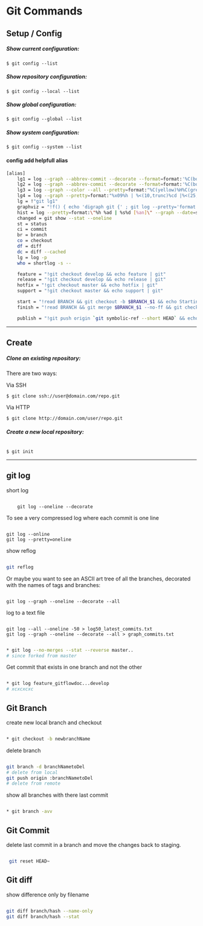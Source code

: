# Git Commands


## Setup / Config

##### Show current configuration:
```
$ git config --list
```
##### Show repository configuration:
```
$ git config --local --list

```

##### Show global configuration:
```
$ git config --global --list

```

##### Show system configuration:
```
$ git config --system --list
```
#### config add helpfull alias
```bash
[alias]
	lg1 = log --graph --abbrev-commit --decorate --format=format:'%C(bold blue)%h%C(reset) - %C(bold green)(%ar)%C(reset) %C(white)%s%C(reset) %C(dim white)- %an%C(reset)%C(bold yellow)%d%C(reset)' --all
	lg2 = log --graph --abbrev-commit --decorate --format=format:'%C(bold blue)%h%C(reset) - %C(bold cyan)%aD%C(reset) %C(bold green)(%ar)%C(reset)%C(bold yellow)%d%C(reset)%n''          %C(white)%s%C(reset) %C(dim white)- %an%C(reset)' --all
	lg3 = log --graph --color --all --pretty=format:"%C(yellow)%H%C(green)%d%C(reset)%n%x20%cd%n%x20%cn%x20(%ce)%n%x20%s%n"
	lg4 = log --graph --pretty=format:"%x09%h | %<(10,trunc)%cd |%<(25,trunc)%d | %s" --date=short
	lg = !"git lg1"
	graphviz = "!f() { echo 'digraph git {' ; git log --pretty='format:  %h -> { %p }' \"$@\" | sed 's/[0-9a-f][0-9a-f]*/\"&\"/g' ; echo '}'; }; f"
	hist = log --pretty=format:\"%h %ad | %s%d [%an]\" --graph --date=short
	changed = git show --stat --oneline
	st = status
    ci = commit
    br = branch
    co = checkout
    df = diff
    dc = diff --cached
    lg = log -p
    who = shortlog -s --

	feature = "!git checkout develop && echo feature | git"
  	release = "!git checkout develop && echo release | git"
  	hotfix = "!git checkout master && echo hotfix | git"
  	support = "!git checkout master && echo support | git"

  	start = "!read BRANCH && git checkout -b $BRANCH_$1 && echo Starting"
  	finish = "!read BRANCH && git merge $BRANCH_$1 --no-ff && git checkout develop && git merge $BRANCH_$1 --no-ff && echo Merging"

  	publish = "!git push origin `git symbolic-ref --short HEAD` && echo Publishing"
```

<hr>

## Create

##### Clone an existing repository:

There are two ways:

Via SSH

```
$ git clone ssh://user@domain.com/repo.git
```

Via HTTP

```
$ git clone http://domain.com/user/repo.git
```

##### Create a new local repository:

```

$ git init

```

<hr>

## git log

short log

```git

    git log --oneline --decorate

```

To see a very compressed log where each commit is one line

```git

git log --online
git log --pretty=oneline

```

show reflog

```bash

git reflog

```


Or maybe you want to see an ASCII art tree of all the branches, decorated with the names of tags and branches:

```git

git log --graph --oneline --decorate --all

```

log to a text file

```git

git log --all --oneline -50 > log50_latest_commits.txt
git log --graph --oneline --decorate --all > graph_commits.txt

```

```bash

* git log --no-merges --stat --reverse master..
# since forked from master 

```

Get commit that exists in one branch and not the other

```bash

* git log feature_gitflowdoc...develop
# xcxcxcxc

```
## Git Branch

create new local branch and checkout

```bash

* git checkout -b newbranchName

```

delete branch

```bash

git branch -d branchNametoDel
# delete from local
git push origin :branchNametoDel
# delete from remote

```

show all branches with there last commit

```bash

* git branch -avv

```

## Git Commit

delete last commit in a branch and move the changes back to staging.

```bash

 git reset HEAD~

```

## Git diff

show difference only by filename

```bash

git diff branch/hash --name-only
git diff branch/hash --stat

```



















